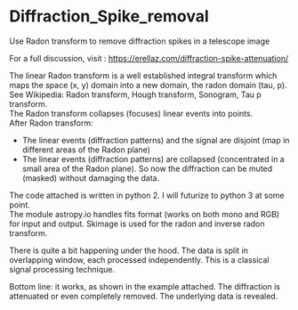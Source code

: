 # Diffraction_Spike_removal
Use Radon transform to remove diffraction spikes in a telescope image

For a full discussion, visit : https://erellaz.com/diffraction-spike-attenuation/ 

<!-- wp:paragraph -->
<p>The linear Radon transform is a well established integral transform which maps the space (x, y) domain into a new domain, the radon domain (tau, p).<br>See Wikipedia: Radon transform, Hough transform, Sonogram, Tau p transform.<br>The Radon transform collapses (focuses) linear events into points.<br>After Radon transform:</p>
<!-- /wp:paragraph -->

<!-- wp:list -->
<ul><li>The linear events (diffraction patterns) and the signal are disjoint (map in different areas of the Radon plane)</li><li>The linear events (diffraction patterns) are collapsed (concentrated in a small area of the Radon plane). So now the diffraction can be muted (masked) without damaging the data.</li></ul>
<!-- /wp:list -->

<!-- wp:paragraph -->
<p>The code attached is written in python 2. I will futurize to python 3 at some point.<br>The module astropy.io handles fits format (works on both mono and RGB) for input and output. Skimage is used for the radon and inverse radon transform.</p>
<!-- /wp:paragraph -->

<!-- wp:paragraph -->
<p>There is quite a bit happening under the hood. The data is split in overlapping window, each processed independently. This is a classical signal processing technique.</p>
<!-- /wp:paragraph -->

<!-- wp:paragraph -->
<p>Bottom line: it works, as shown in the example attached. The diffraction is attenuated or even completely removed. The underlying data is revealed.</p>
<!-- /wp:paragraph -->
